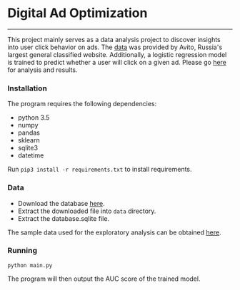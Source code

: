 # Digital Ad Optimization
------------------------------------

This project mainly serves as a data analysis project to discover insights into user click behavior on ads. The [data](https://www.kaggle.com/c/avito-context-ad-clicks/data) was provided by Avito, Russia's largest general classified website.  Additionally, a logistic regression model is trained to predict whether a user will click on a given ad. Please go [here](https://jleung46.github.io/) for analysis and results.

### Installation
The program requires the following dependencies:

 * python 3.5
 * numpy
 * pandas
 * sklearn
 * sqlite3
 * datetime

Run `pip3 install -r requirements.txt` to install requirements.

### Data

* Download the database [here](https://www.kaggle.com/c/avito-context-ad-clicks/data).
* Extract the downloaded file into `data` directory.
* Extract the database.sqlite file.

The sample data used for the exploratory analysis can be obtained [here](https://drive.google.com/open?id=1dLldcIZg0eNTTiVIi0p-ENCHuH0RinMG).

### Running

```
python main.py
```

The program will then output the AUC score of the trained model.

